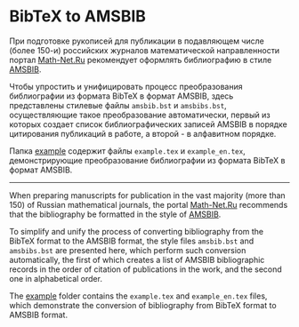 # BibTeX to AMSBIB
При подготовке рукописей для публикации в подавляющем числе (более 150-и) российских журналов математической направленности портал [Math-Net.Ru](https://www.mathnet.ru/) рекомендует оформлять библиографию в стиле [AMSBIB](https://www.mathnet.ru/poffice/amsbibpackage.phtml?wshow=amsbibpackage&option_lang=rus).

Чтобы упростить и унифицировать процесс преобразования библиографии из формата BibTeX в формат AMSBIB, здесь представлены стилевые файлы `amsbib.bst` и `amsbibs.bst`, осуществляющие такое преобразование автоматически, первый из которых создает список библиографических записей AMSBIB в порядке цитирования публикаций в работе, а второй - в алфавитном порядке. 

Папка [example](./example) содержит файлы `example.tex` и `example_en.tex`, демонстрирующие преобразование библиографии из формата BibTeX в формат AMSBIB.




---



When preparing manuscripts for publication in the vast majority (more than 150) of Russian mathematical journals, the portal [Math-Net.Ru](https://www.mathnet.ru/index.phtml?&option_lang=eng) recommends that the bibliography be formatted in the style of [AMSBIB](https://www.mathnet.ru/poffice/amsbibpackage.phtml?wshow=amsbibpackage&option_lang=eng).

To simplify and unify the process of converting bibliography from the BibTeX format to the AMSBIB format, the style files `amsbib.bst` and `amsbibs.bst` are presented here, which perform such conversion automatically, the first of which creates a list of AMSBIB bibliographic records in the order of citation of publications in the work, and the second one in alphabetical order.

The [example](./example) folder contains the `example.tex` and `example_en.tex` files, which demonstrate the conversion of bibliography from BibTeX format to AMSBIB format.
